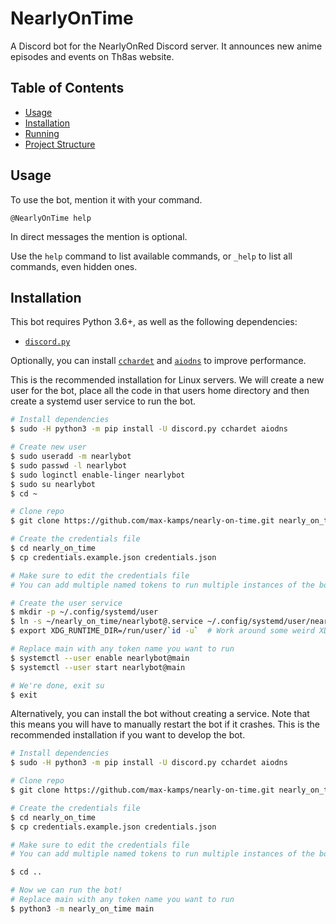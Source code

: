 # NearlyOnTime

A Discord bot for the NearlyOnRed Discord server.
It announces new anime episodes and events on Th8as website.

## Table of Contents
- [Usage](#usage)
- [Installation](#installation)
- [Running](#running)
- [Project Structure](#project-structure)

## Usage
To use the bot, mention it with your command.

```@NearlyOnTime help```

In direct messages the mention is optional.

Use the `help` command to list available commands, or `_help` to list all commands, even hidden ones.

## Installation
This bot requires Python 3.6+, as well as the following dependencies:
* [`discord.py`](https://pypi.org/project/discord.py/)

Optionally, you can install [`cchardet`](https://pypi.org/project/cchardet/) and [`aiodns`](https://pypi.org/project/aiodns/) to improve performance.

This is the recommended installation for Linux servers.
We will create a new user for the bot, place all the code in that users home directory and then create a systemd user service to run the bot.
```sh
# Install dependencies
$ sudo -H python3 -m pip install -U discord.py cchardet aiodns

# Create new user
$ sudo useradd -m nearlybot
$ sudo passwd -l nearlybot
$ sudo loginctl enable-linger nearlybot
$ sudo su nearlybot
$ cd ~

# Clone repo
$ git clone https://github.com/max-kamps/nearly-on-time.git nearly_on_time

# Create the credentials file
$ cd nearly_on_time
$ cp credentials.example.json credentials.json

# Make sure to edit the credentials file
# You can add multiple named tokens to run multiple instances of the bot if you want to

# Create the user service
$ mkdir -p ~/.config/systemd/user
$ ln -s ~/nearly_on_time/nearlybot@.service ~/.config/systemd/user/nearlybot@.service
$ export XDG_RUNTIME_DIR=/run/user/`id -u`  # Work around some weird XDG issues

# Replace main with any token name you want to run
$ systemctl --user enable nearlybot@main
$ systemctl --user start nearlybot@main

# We're done, exit su
$ exit
```

Alternatively, you can install the bot without creating a service.
Note that this means you will have to manually restart the bot if it crashes.
This is the recommended installation if you want to develop the bot.
```sh
# Install dependencies
$ sudo -H python3 -m pip install -U discord.py cchardet aiodns

# Clone repo
$ git clone https://github.com/max-kamps/nearly-on-time.git nearly_on_time

# Create the credentials file
$ cd nearly_on_time
$ cp credentials.example.json credentials.json

# Make sure to edit the credentials file
# You can add multiple named tokens to run multiple instances of the bot if you want to

$ cd ..

# Now we can run the bot!
# Replace main with any token name you want to run
$ python3 -m nearly_on_time main
```
